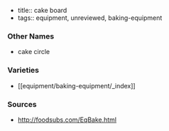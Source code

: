 - title:: cake board
- tags:: equipment, unreviewed, baking-equipment

### Other Names
* cake circle

### Varieties
* [[equipment/baking-equipment/_index]]

### Sources
* http://foodsubs.com/EqBake.html
